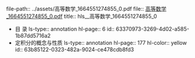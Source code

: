 file-path:: ../assets/高等数学_1664551274855_0.pdf
file:: [高等数学_1664551274855_0.pdf](../assets/高等数学_1664551274855_0.pdf)
title:: hls__高等数学_1664551274855_0

- 目 录
  ls-type:: annotation
  hl-page:: 6
  id:: 63370973-3269-4d02-a585-1b87dd5716a2
- 定积分的概念与性质
  ls-type:: annotation
  hl-page:: 177
  hl-color:: yellow
  id:: 63b85122-0323-482a-9024-ce478cdb8fd3